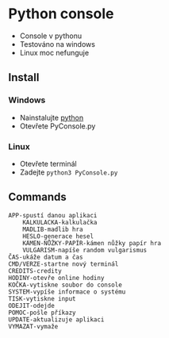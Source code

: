 # **Python console**

- Console v pythonu
- Testováno na windows
- Linux moc nefunguje

## Install

### Windows
- Nainstalujte [python](https://www.python.org/)
- Otevřete PyConsole.py

### Linux
- Otevřete terminál
- Zadejte `python3 PyConsole.py`

## Commands
```
APP-spustí danou aplikaci
    KALKULACKA-kalkulačka
    MADLIB-madlib hra
    HESLO-generace hesel
    KÁMEN-NŮŽKY-PAPÍR-kámen nůžky papír hra
    VULGARISM-napíše random vulgarismus
ČAS-ukáže datum a čas
CMD/VERZE-startne nový terminál
CREDITS-credity
HODINY-otevře online hodiny
KOČKA-vytiskne soubor do console
SYSTEM-vypíše informace o systému
TISK-vytiskne input
ODEJIT-odejde
POMOC-pošle příkazy
UPDATE-aktualizuje aplikaci
VYMAZAT-vymaže
```
